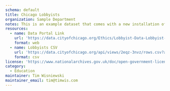 ```yaml
---
schema: default
title: Chicago Lobbyists
organization: Sample Department
notes: This is an example dataset that comes with a new installation of JKAN
resources:
  - name: Data Portal Link
    url: 'https://data.cityofchicago.org/Ethics/Lobbyist-Data-Lobbyist-Employer-Client-Combination/2eqz-3nvz'
    format: web
  - name: Lobbyists CSV
    url: 'https://data.cityofchicago.org/api/views/2eqz-3nvz/rows.csv?accessType=DOWNLOAD'
    format: csv
license: 'https://www.nationalarchives.gov.uk/doc/open-government-licence/version/3/'
category:
  - Education
maintainer: Tim Wisniewski
maintainer_email: tim@timwis.com
---
```

